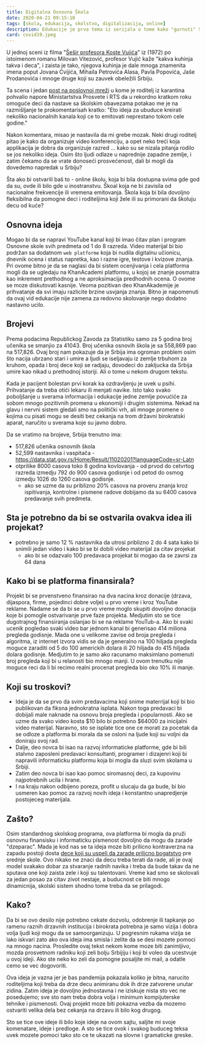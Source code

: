 ```yaml
---
title: Digitalna Osnovna Škola
date: 2020-04-21 09:15:10
tags: [skola, edukacija, skolstvo, digitalizacija, online]
description: Edukacije je prva tema iz serijala o tome kako "gurnuti" Srbiju u 21 vek.  
card: covid19.jpeg
---
```


U jednoj sceni iz filma "[Šešir profesora Koste Vujića](https://www.youtube.com/watch?v=NWCZAMd1WL8)" iz (1972) po istoimenom romanu Milovan Vitezović, profesor Vujić kaže "kakva kuhinja takva i deca", i zaista je tako, njegova kuhinja je dale mnoga znamenita imena poput Jovana Cvijića, Mihaila Petrovića Alasa, Pavla Popovića, Jaše Prodanovića i mnoge druge koji su zauvek obeležili Srbiju. 

Ta scena i jedan [post na poslovnoj mreži](https://www.linkedin.com/posts/darkodrazovic_%D0%BC%D0%BE%D1%80%D0%B0%D0%BC-%D0%BF%D1%80%D0%B8%D0%B7%D0%BD%D0%B0%D1%82%D0%B8-%D0%B4%D0%B0-%D1%98%D0%B5-%D0%BE%D0%B2%D0%B0-%D1%88%D0%BA%D0%BE%D0%BB%D0%B0-%D0%BF%D1%80%D0%B5%D0%BA%D0%BE-%D1%80%D1%82%D1%81-%D0%B0-activity-6647854312577867776-hawo/) u kome je roditelj iz karantina pohvalio napore Ministartstva Prosvete i RTS da u rekordno kratkom roku omoguće deci da nastave sa školskim obavezama potakao me je na razmišljanje te prokomentarisah kratko: "Eto ideja za ubuduce kreirati nekoliko nacionalnih kanala koji ce to emitovati neprestano tokom cele godine."

Nakon komentara, misao je nastavila da mi grebe mozak. Neki drugi roditelj pitao je kako da organizuje video konferenciju, a opet neko treći koja applikacija je dobra da organizuje razred ... kako su se nizala pitanja rodilo se jos nekoliko ideja. Osim što ljudi odlaze u naprednije zapadne zemlje, i zatim čekamo da se vrate donoseći prosvećenost, dali bi mogli da dovedemo napredak u Srbiju?

Šta ako bi ostvarili baš to - online školu, koja bi bila dostupna svima gde god da su, ovde ili bilo gde u inostranstvu.
Škoal koja ne bi zavisila od nacionalne frekvencije ili vremena emitovanja. Škola koja bi bila dovoljno fleksibilna da pomogne deci i roditeljima koji žele ili su primorani da školuju decu od kuće?

## Osnovna ideja
Mogao bi da se napravi YouTube kanal koji bi imao čitav plan i program Osnovne skole svih predmeta od 1 do 8 razreda. Video materijal bi bio podržan sa dodatnom `web platforme` koja bi nudila digitalnu učionicu, dnevnik ocena i status napretka, kao i razne igre, testove i kvizove znanja. Pri ovome bitno je da se naglasi da bi sistem ocenjivanja i cela platforma mogli da se ugledaju na KhanAcademi platformu, u kojoj se znanje posmatra kao inkrement prethodnog a ne aproksimacija predhodnih ocena. O ovome se moze diskutovati kasnije. Veoma pozitivan deo KhanAkademije je prihvatanje da svi imaju razlicite brzine usvjanja znanja. Bitno je napomenuti da ovaj vid edukacije nije zamena za redovno skolovanje nego dodatno nastavno ucilo.


## Brojevi
Prema podacima Republickog Zavoda za Statistiku samo za 5 godina broj učenika se smanjio za 41043. Broj učenika osnovih škola je sa 558,869 pao na 517,826.
Ovaj broj nam pokazuje da je Srbija ima ogroman problem osim što nacija ubrzano stari i umire a ljudi se iseljavaju iz zemlje trbuhom za kruhom, opada i broj dece koji se radjaju, dovodeci do zakljucka da Srbija umire kao nikad u prethodnoj istoriji. Ali o tome u nekom drugom tekstu.

Kada je pacijent bolestan prvi korak ka ozdravljenju je uvek u psihi. Prihvatanje da treba otići lekaru ili menjati navike. Isto tako svako poboljšanje u sverama informacija i edukacije jedne zemlje povućiće za sobom mnogo pozitivnih promena u ekonomiji i drugim sistemima. Nekad na glavu i nervni sistem gledali smo na politički vrh, ali mnoge  promene o kojima cu pisati mogu se desiti bez cekanja na trom državni birokratski aparat, naručito u sverama koje su javno dobro.

Da se vratimo na brojeve, Srbija trenutno ima:
- 517,826 učenika osnovnih škola
-  52,599 nastavnika i vaspitača - https://data.stat.gov.rs/Home/Result/11020201?languageCode=sr-Latn
-  otprilike 8000 casova toko 8 godina kovlovanja - od prvod do cetvrtog razreda izmedju 792 do 900 casova godisnje i od petod do osmog izmedju 1026 do 1260 casova godisnje.
    - ako se uzme da su priblizno 20% casova na proveru znanja kroz ispitivanja, kontrolne i pismene radove dobijamo da su 6400 casova predavanje svih predmeta.

## Sta je potrebno da bi se ostvarila ovakva idea ili projekat?
- potrebno je samo 12 % nastavnika da utrosi priblizno 2 do 4 sata kako bi snimili jedan video i kako bi se bi dobili video materijal za citav projekat
    - ako bi se odazvalo 100 predavaca projekat bi mogao da se zavrsi za 64 dana


## Kako bi se platforma finansirala?
Projekt bi se prvenstveno finansirao na dva nacina kroz donacije (drzava, dijaspora, firme, pojedinci dobre volje) u prvo vreme i kroz YouTube reklame. 
Nadame se da bi se u prvo vreme moglo skupiti dovoljno donacija koje bi pomogle ostvarivanje prve faze projekta.
Medjutim sto se tice dugotrajnog finansiranja oslanjao bi se na reklame YouTub-a.
Ako bi svaki ucenik pogledao svaki video bar jednom kanal bi generisao 414 miliona pregleda godisnje.
Mada one u velikome zavise od broja pregleda i algoritma, iz internet izvora vidis se da je generalno na 100 hiljada pregleda moguce zaraditi od 5 do 100 americkih dolara ili 20 hiljada do 415 hiljada dolara godisnje. Medjutim to je samo ako racunamo maksimlano pomenuti broj pregleda koji bi u relanosti bio mnogo manji.
U ovom trenutku nije moguce reci da li bi recimo realni procenat pregleda bio oko 10% ili manje.


## Koji su troskovi? 
- Ideja je da se prvo da svim predavacima koji snime materrijal koji bi bio publikovan da fiksna jednokratna isplata. Nakon toga predavaci bi dobijali male naknade na osnovu broja pregleda i popularnosti. Ako se uzme da svako video kosta $10 bilo bi potrebno $64000 za inicijalni video materijal. Naravno, sto se isplate tice one ce morati za pocetak da se odloze a platforma bi morala da se osloni na ljude koji su voljni da doniraju svoj rad. 
- Dalje, deo novca bi isao na razvoj informaticke platforme, gde bi bili stalvno zaposleni predavaci konsultanti, programer i dizajenri koji bi napravili informaticku platformu koja bi mogla da sluzi svim skolama u Srbiji.
- Zatim deo novca bi isao kao pomoc siromasnoj deci, za kupovinu najpotrebnih ucila i hrane.
- I na kraju nakon odbijeno poreza, profit u slucaju da ga bude, bi bio usmeren kao pomoc za razvoj novih ideja i konstantno unapredjenje postojeceg materijala.

## Zašto?
Osim standardnog skolskog programa, ova platforma bi mogla da pruži osnovnu finansisku i informaticku pismenost dovoljno da mogu da zarade "dzeparac". Mada je kod nas se ta ideja moze biti prilicno kontraverzna na zapadu postoji dosta [dece koji su uspeli da zarade prilicno bogatstvo](https://due.com/blog/25-kids-made-1-million-graduating-high-school/) pre srednje skole. Ovo nikako ne znaci da decu treba terati da rade, ali je ovaj model svakako dobar za stvaranje radnih navika i treba da bude takav da ne sputava one koji zaista zele i koji su talentovani. Vreme kad smo se skolovali za jedan posao za citav zivot nestaje, a buducnost ce biti mnogo dinamicnija, skolski sistem shodno tome treba da se prilagodi. 


## Kako?
Da bi se ovo desilo nije potrebno cekate dozvolu, odobrenje ili tapkanje po ramenu raznih drzavnih institucija i birokrata potrebna je samo vizija i dobra volja ljudi koji mogu da se samoorganizuju. U pogresnim rukama vizija se lako iskvari zato ako ova ideja ima smisla i zelite da se desi mozete pomoci na mnogo nacina. Prosledite ovaj tekst nekom kome moze biti zanimljivo, mozda prosvetnom radniku koji zeli bolju Srbijiju i koji bi voleo da ucestvuje u ovoj ideji. Ako ste neko ko zeli da pomogne posaljite mi mail, a odatle cemo se vec dogovoriti. 

Ova ideja je vazna jer je bas pandemija pokazala koliko je bitna, narucito roditeljima koji treba da drze decu animiranu dok ih drze zatvorene unutar zidina. Zatim ideja je dovoljno jednostavna i ne iziskuje nista sto vec ne posedujemo; sve sto nam treba dobra volja i minimum kompijuterske tehnike i pismenosti. Ovaj projekt moze biti pokazna vezba da mozemo ostvariti velika dela bez cekanja na drzavu ili bilo kog drugog. 

Sto se tice ove ideje ili bilo koje ideje na ovom sajtu, saljite mi svoje komenatare, ideje i predloge. A sto se tice ovok i svakog buduceg teksa uvek mozete pomoci tako sto ce te ukazati na slovne i gramaticke greske.

